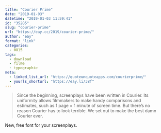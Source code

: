 ```yaml
---
title: "Courier Prime"
date: "2019-01-03"
datetime: "2019-01-03 11:59:41"
id: "35285"
slug: "courier-prime"
url: "https://eay.cc/2019/courier-prime/"
author: "eay"
format: "link"
categories:
  - 0815
tags:
  - download
  - filme
  - typographie
meta:
  - linked_list_url: "https://quoteunquoteapps.com/courierprime/"
  - yourls_shorturl: "https://eay.li/38f"
---
```


> Since the beginning, screenplays have been written in Courier. Its uniformity allows filmmakers to make handy comparisons and estimates, such as 1 page = 1 minute of screen time. But there’s no reason Courier has to look terrible. We set out to make the best damn Courier ever.

New, free font for your screenplays.

